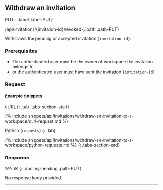 ## Withdraw an invitation

PUT
{:.label .label-PUT}

/api/invitations/{invitation-id}/revoked
{:.path .path-PUT}

Withdraws the pending or accepted invitation `{invitation-id}`.

### Prerequisites

- The authenticated user must be the owner of workspace the invitation belongs to
- or the authenticated user must have sent the invitation `{invitation-id}`

### Request
#### Example Snippets
cURL
{: .tab .tabs-section-start}

{% include snippets/api/invitations/withdraw-an-invitation-to-a-workspace/curl-request.md %}

Python (`requests`)
{: .tab}

{% include snippets/api/invitations/withdraw-an-invitation-to-a-workspace/python-requests.md %}
{: .tabs-section-end}

### Response
`200 OK`
{: .dummy-heading .path-PUT}

No response body provided.

---
